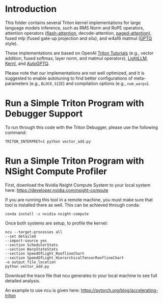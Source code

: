 # Introduction
This folder contains several Triton kernel implementations for large language models inference, such as RMS Norm and RoPE operators, attention operators ([flash-attention](https://arxiv.org/abs/2205.14135), decode-attention, [paged-attention](https://arxiv.org/abs/2309.06180)), fused mlp (fused gate-up projection and silu), and w4a16 matmul ([GPTQ](https://arxiv.org/abs/2210.17323) style). 

These implementations are based on OpenAI [Triton Tutorials](https://triton-lang.org/main/getting-started/tutorials/index.html) (e.g., vector addition, fused softmax, layer norm, and matmul operators), [LightLLM](https://github.com/ModelTC/lightllm/tree/main), [Kernl](https://github.com/ELS-RD/kernl), and [AutoGPTQ](https://github.com/PanQiWei/AutoGPTQ). 

Please note that our implementations are not well optimized, and it is suggested to enable autotuning to find better configurations of meta-parameters (e.g., `BLOCK_SIZE`) and compilation options (e.g., `num_warps`). 

# Run a Simple Triton Program with Debugger Support

To run through this code with the Triton Debugger, please use the following command:

~~~
TRITON_INTERPRET=1 python vector_add.py    
~~~

# Run a Simple Triton Program with NSight Compute Profiler

First, download the Nvidia Nsight Compute System to your local system here: https://developer.nvidia.com/nsight-compute

If you are running this tool in a remote machine, you must make sure that tool is installed there as well. This can be achieved through conda:

~~~
conda install -c nvidia nsight-compute
~~~

Once both systems are setup, to profile the kernel:

~~~
ncu --target-processes all 
--set detailed 
--import-source yes 
--section SchedulerStats 
--section WarpStateStats 
--section SpeedOfLight_RooflineChart 
--section SpeedOfLight_HierarchicalTensorRooflineChart 
-o output_file_location 
python vector_add.py
~~~

Download the trace file that ncu generates to your local machine to see full detailed analysis.

An example to use ncu is given here: https://pytorch.org/blog/accelerating-triton